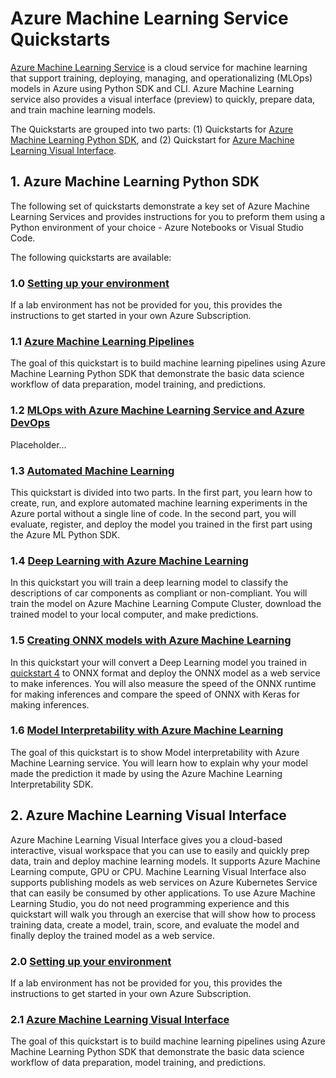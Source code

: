 # Azure Machine Learning Service Quickstarts

[Azure Machine Learning Service](https://docs.microsoft.com/en-us/azure/machine-learning/service/overview-what-is-azure-ml) is a cloud service for machine learning that support training, deploying, managing, and operationalizing (MLOps) models in Azure using Python SDK and CLI. Azure Machine Learning service also provides a visual interface (preview) to quickly, prepare data, and train machine learning models.

The Quickstarts are grouped into two parts: (1) Quickstarts for [Azure Machine Learning Python SDK](https://docs.microsoft.com/en-us/python/api/overview/azure/ml/intro?view=azure-ml-py), and (2) Quickstart for [Azure Machine Learning Visual Interface](https://docs.microsoft.com/en-us/azure/machine-learning/service/ui-quickstart-run-experiment).

## 1. Azure Machine Learning Python SDK

The following set of quickstarts demonstrate a key set of Azure Machine Learning Services and provides instructions for you to preform them using a Python environment of your choice - Azure Notebooks or Visual Studio Code.

The following quickstarts are available:

### 1.0 [Setting up your environment](./lab-0/README.md)

If a lab environment has not be provided for you, this provides the instructions to get started in your own Azure Subscription.

### 1.1 [Azure Machine Learning Pipelines](./lab-1/README.md)

The goal of this quickstart is to build machine learning pipelines using Azure Machine Learning Python SDK that demonstrate the basic data science workflow of data preparation, model training, and predictions.

### 1.2 [MLOps with Azure Machine Learning Service and Azure DevOps](./lab-2/README.md)

Placeholder...

### 1.3 [Automated Machine Learning](./lab-3/README.md)

This quickstart is divided into two parts. In the first part, you learn how to create, run, and explore automated machine learning experiments in the Azure portal without a single line of code. In the second part, you will evaluate, register, and deploy the model you trained in the first part using the Azure ML Python SDK.

### 1.4 [Deep Learning with Azure Machine Learning](./lab-4/README.md)

In this quickstart you will train a deep learning model to classify the descriptions of car components as compliant or non-compliant. You will train the model on Azure Machine Learning Compute Cluster, download the trained model to your local computer, and make predictions.

### 1.5 [Creating ONNX models with Azure Machine Learning](./lab-5/README.md)

In this quickstart your will convert a Deep Learning model you trained in [quickstart 4](./lab-4/README.md) to ONNX format and deploy the ONNX model as a web service to make inferences. You will also measure the speed of the ONNX runtime for making inferences and compare the speed of ONNX with Keras for making inferences.

### 1.6 [Model Interpretability with Azure Machine Learning](./lab-6/README.md)

The goal of this quickstart is to show Model interpretability with Azure Machine Learning service. You will learn how to explain why your model made the prediction it made by using the Azure Machine Learning Interpretability SDK. 


## 2. Azure Machine Learning Visual Interface

Azure Machine Learning Visual Interface gives you a cloud-based interactive, visual workspace that you can use to easily and quickly prep data, train and deploy machine learning models. It supports Azure Machine Learning compute, GPU or CPU. Machine Learning Visual Interface also supports publishing models as web services on Azure Kubernetes Service that can easily be consumed by other applications. To use Azure Machine Learning Studio, you do not need programming experience and this quickstart will walk you through an exercise that will show how to process training data, create a model, train, score, and evaluate the model and finally deploy the trained model as a web service.

### 2.0 [Setting up your environment](./lab-0/README.md)

If a lab environment has not be provided for you, this provides the instructions to get started in your own Azure Subscription.

### 2.1 [Azure Machine Learning Visual Interface](./lab-1/README.md)

The goal of this quickstart is to build machine learning pipelines using Azure Machine Learning Python SDK that demonstrate the basic data science workflow of data preparation, model training, and predictions.
